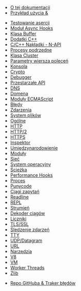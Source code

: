 <!--
  NB(chrisdickinson): if you move this file, be sure to update
  tools/doc/html.js to point at the new location.
-->

<!--introduced_in=v0.10.0-->

* [O tej dokumentacji](documentation.html)
* [Przykład użycia &](synopsis.html)

<div class="line"></div>

* [Testowanie asercji](assert.html)
* [Moduł Async Hooks](async_hooks.html)
* [Klasa Buffer](buffer.html)
* [Dodatki C++](addons.html)
* [C/C++ Nakładki - N-API](n-api.html)
* [Procesy podrzędne](child_process.html)
* [Klasa Cluster](cluster.html)
* [Parametry wiersza poleceń](cli.html)
* [Konsola](console.html)
* [Crypto](crypto.html)
* [Debugger](debugger.html)
* [Przestarzałe API](deprecations.html)
* [DNS](dns.html)
* [Domena](domain.html)
* [Moduły ECMAScript](esm.html)
* [Błędy](errors.html)
* [Zdarzenia](events.html)
* [System plików](fs.html)
* [Ogólne](globals.html)
* [HTTP](http.html)
* [HTTP/2](http2.html)
* [HTTPS](https.html)
* [Inspektor](inspector.html)
* [Umiędzynarodowienie](intl.html)
* [Moduły](modules.html)
* [Sieć](net.html)
* [System operacyjny](os.html)
* [Ścieżka](path.html)
* [Performance Hooks](perf_hooks.html)
* [Proces](process.html)
* [Punycode](punycode.html)
* [Ciągi zapytań](querystring.html)
* [Readline](readline.html)
* [REPL](repl.html)
* [Strumień](stream.html)
* [Dekoder ciągów](string_decoder.html)
* [Liczniki](timers.html)
* [TLS/SSL](tls.html)
* [Śledzenie zdarzeń](tracing.html)
* [TTY](tty.html)
* [UDP/Datagram](dgram.html)
* [URL](url.html)
* [Narzędzia](util.html)
* [V8](v8.html)
* [VM](vm.html)
* [Worker Threads](worker_threads.html)
* [Zlib](zlib.html)

<div class="line"></div>

* [Repo GitHuba & Traker błędów](https://github.com/nodejs/node)
